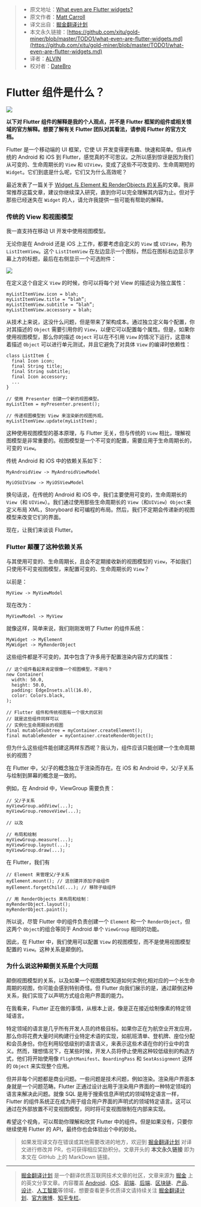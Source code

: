 > * 原文地址：[What even are Flutter widgets?](https://medium.com/fluttery/what-even-are-flutter-widgets-ce537a048a7d)
> * 原文作者：[Matt Carroll](https://medium.com/@mattcarroll?source=post_header_lockup)
> * 译文出自：[掘金翻译计划](https://github.com/xitu/gold-miner)
> * 本文永久链接：[https://github.com/xitu/gold-miner/blob/master/TODO1/what-even-are-flutter-widgets.md](https://github.com/xitu/gold-miner/blob/master/TODO1/what-even-are-flutter-widgets.md)
> * 译者：[ALVIN](https://github.com/ALVINYEH)
> * 校对者：[DateBro](https://github.com/DateBro)

# Flutter 组件是什么？

![](https://cdn-images-1.medium.com/max/2000/1*y0VtCCdwj9zhk9dGu7wlog.png)

**以下对 Flutter 组件的解释是我的个人观点，并不是 Flutter 框架的组件或相关领域的官方解释。想要了解有关 Flutter 团队对其看法，请参阅 Flutter 的官方文档。**

Flutter 是一个移动端的 UI 框架，它使 UI 开发变得更有趣、快速和简单。但从传统的 Android 和 iOS 到 Flutter，感觉真的不可思议。之所以感到惊讶是因为我们从可变的、生命周期长的 `View` 和 `UIView`，变成了这些不可改变的、生命周期短的 `Widget`。它们到底是什么呢，它们又为什么高效呢？

最近发表了一篇关于 [Widget 与 Element 和 RenderObjects 的关系](https://medium.com/flutter-community/flutter-what-are-widgets-renderobjects-and-elements-630a57d05208)的文章。我非常推荐这篇文章，建议你继续深入研究，直到你可以完全理解其内容为止。但对于那些已经迷失在 `Widget` 的人，请允许我提供一些可能有帮助的解释。

### 传统的 View 和视图模型

我一直支持在移动 UI 开发中使用视图模型。

无论你是在 Android 还是 iOS 上工作，都要考虑自定义的 `View` 或 `UIView`，称为`ListItemView`。这个 `ListItemView` 在左边显示一个图标，然后在图标右边显示字幕上方的标题，最后在右侧显示一个可选附件：

![](https://cdn-images-1.medium.com/max/1600/1*a5OR1jqUJrjEsW1XtNrijg.png)

在定义这个自定义 `View` 的时候，你可以将每个对 View 的描述设为独立属性：

```
myListItemView.icon = blah;  
myListItemView.title = “blah”;  
myListItemView.subtitle = “blah”;  
myListItemView.accessory = blah;
```

从技术上来说，这没什么问题，但是带来了架构成本。通过独立定义每个配置，你对其描述的 `Object` 需要引用你的 `View`，以便它可以配置每个属性。但是，如果你使用视图模型，那么你的描述 `Object` 可以在不引用 `View` 的情况下运行，这意味着描述 `Object` 可以进行单元测试，并且它避免了对具体 `View` 的编译时依赖性：

```
class ListItem {  
  final Icon icon;  
  final String title;  
  final String subtitle;  
  final Icon accessory;  
  ...  
}

// 使用 Presenter 创建一个新的视图模型。
myListItem = myPresenter.present();

// 传递视图模型到 View 来渲染新的视图外观。 
myListItemView.update(myListItem);
```

这种使用视图模型的基本原理，与 Flutter 无关，但与传统的 `View` 相比，理解视图模型是非常重要的。视图模型是一个不可变的配置，需要应用于生命周期长的，可变的 `View`。

传统 Android 和 iOS 中的依赖关系如下：

```
MyAndroidView -> MyAndroidViewModel

MyiOSUIView -> MyiOSViewModel
```

换句话说，在传统的 Android 和 iOS 中，我们主要使用可变的，生命周期长的 `View`（和 `UIView`）。我们通过使用那些生命周期长的 `View`（和`UIView`）`Object`来定义布局 XML，Storyboard 和可编程的布局。然后，我们不定期会传递新的视图模型来改变它们的界面。

现在，让我们来谈谈 Flutter。

### Flutter 颠覆了这种依赖关系

与其使用可变的、生命周期长，且会不定期接收新的视图模型的 `View`，不如我们只使用不可变视图模型，来配置可变的、生命周期长的 `View`？

以前是：

```
MyView -> MyViewModel
```

现在改为：

```
MyViewModel -> MyView
```

就像这样，简单来说，我们刚刚发明了 Flutter 的组件系统：

```
MyWidget -> MyElement  
MyWidget -> MyRenderObject
```

这些组件都是不可变的，其中包含了许多用于配置渲染内容方式的属性：

```
// 这个组件看起来肯定很像一个视图模型，不是吗？
new Container(  
  width: 50.0,  
  height: 50.0,  
  padding: EdgeInsets.all(16.0),  
  color: Colors.black,  
);

// Flutter 组件和传统视图有一个很大的区别  
// 就是这些组件同样可以  
// 实例化生命周期长的视图 
final mutableSubtree = myContainer.createElement();  
final mutableRender = myContainer.createRenderObject();
```

但为什么这些组件能创建这两样东西呢？我认为，组件应该只能创建一个生命周期长的视图？

在 Flutter 中，父/子的概念独立于渲染而存在。在 iOS 和 Android 中，父/子关系与绘制到屏幕的概念是一致的。

例如，在 Android 中，ViewGroup 需要负责：

```
// 父/子关系  
myViewGroup.addView(...);  
myViewGroup.removeView(...);

// 以及

// 布局和绘制  
myViewGroup.measure(...);  
myViewGroup.layout(...);  
myViewGroup.draw(...);
```

在 Flutter，我们有

```
// Element 来管理父/子关系  
myElement.mount(); // 这创建并添加子级组件 
myElement.forgetChild(...); // 移除子级组件

// 用 RenderObjects 来布局和绘制：
myRenderObject.layout();  
myRenderObject.paint();
```

所以说，尽管 Flutter 中的组件负责创建一个 `Element` 和一个 `RenderObject`，但这两个 `Object`的组合等同于 Android 单个 `ViewGroup` 相同的功能。

因此，在 Flutter 中，我们使用可以配置 `View` 的视图模型，而不是使用视图模型配置的 `View`。这种关系是颠倒的。

### 为什么说这种颠倒关系是个大问题

颠倒视图模型的关系，以及如果一个视图模型知道如何实例化相对应的一个长生命周期的视图，你可能会感到特别奇怪。但 Flutter 向我们展示的是，通过颠倒这种关系，我们实现了以声明方式组合用户界面的能力。

在我看来，Flutter 正在做的事情，从根本上说，像是正在接近绘制像素的特定领域语言。

特定领域的语言是几乎所有开发人员的终极目标。如果你正在为航空业开发应用，那么你将花费大量时间构建行业特定术语的实现，如航班清单、登机牌、座位分配和会员身份。你在利用较低级别的语言语义，来表示这些术语在你的行业中的含义。然而，理想情况下，在某些时候，开发人员将停止使用这种较低级别的构造方式，他们将开始使用像 `FlightManifest`、`BoardingPass` 和 `SeatAssignment` 这样的 `Object` 来实现整个应用。

但并非每个问题都是商业问题。一些问题是技术问题，例如渲染。渲染用户界面本身就是一个问题范畴。Flutter 正通过设计出用于渲染用户界面的一种特定领域的语言来解决此问题。就像 SQL 是用于搜索信息声明式的领域特定语言一样，Flutter 的组件系统正在成为用于组合用户界面的声明式的领域特定语言。这可以通过在外部放置不可变视图模型，同时将可变视图限制在内部来实现。

希望这个视角，可以帮助你理解和欣赏 Flutter 中的组件。但是如果没有，只要你继续使用 Flutter 的 API，最终你也会体验出个中的妙处。

> 如果发现译文存在错误或其他需要改进的地方，欢迎到 [掘金翻译计划](https://github.com/xitu/gold-miner) 对译文进行修改并 PR，也可获得相应奖励积分。文章开头的 **本文永久链接** 即为本文在 GitHub 上的 MarkDown 链接。


---

> [掘金翻译计划](https://github.com/xitu/gold-miner) 是一个翻译优质互联网技术文章的社区，文章来源为 [掘金](https://juejin.im) 上的英文分享文章。内容覆盖 [Android](https://github.com/xitu/gold-miner#android)、[iOS](https://github.com/xitu/gold-miner#ios)、[前端](https://github.com/xitu/gold-miner#前端)、[后端](https://github.com/xitu/gold-miner#后端)、[区块链](https://github.com/xitu/gold-miner#区块链)、[产品](https://github.com/xitu/gold-miner#产品)、[设计](https://github.com/xitu/gold-miner#设计)、[人工智能](https://github.com/xitu/gold-miner#人工智能)等领域，想要查看更多优质译文请持续关注 [掘金翻译计划](https://github.com/xitu/gold-miner)、[官方微博](http://weibo.com/juejinfanyi)、[知乎专栏](https://zhuanlan.zhihu.com/juejinfanyi)。
